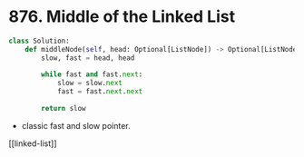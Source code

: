 # 876. Middle of the Linked List

```python
class Solution:
    def middleNode(self, head: Optional[ListNode]) -> Optional[ListNode]:
        slow, fast = head, head
        
        while fast and fast.next:
            slow = slow.next
            fast = fast.next.next
        
        return slow
```

- classic fast and slow pointer.

[[linked-list]]